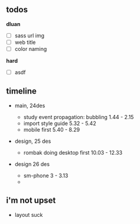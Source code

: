 ## todos
**dluan**
- [ ] sass url img
- [ ] web title
- [ ] color naming

**hard**
- [ ] asdf

## timeline
- main, 24des
  - study event propagation: bubbling 1.44 - 2.15
  - import style guide 5.32 - 5.42
  - mobile first 5.40 - 8.29

- design, 25 des
  - rombak doing desktop first 10.03 - 12.33

- design 26 des
  - sm-phone 3 - 3.13
  - 

## i'm not upset
- layout suck
